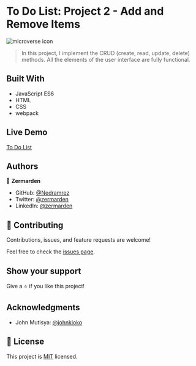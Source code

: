 # To Do List: Project 2 - Add and Remove Items

![microverse icon](https://img.shields.io/badge/Microverse-blueviolet)

> In this project, I implement the CRUD (create, read, update, delete) methods. All the elements of the user interface are fully functional.

## Built With

- JavaScript ES6
- HTML
- CSS
- webpack

## Live Demo

[To Do List](https://nedramrez.github.io/to-do-list/)

## Authors

👤 **Zermarden**

- GitHub: [@Nedramrez](https://github.com/Nedramrez)
- Twitter: [@zermarden](https://twitter.com/zermarden)
- LinkedIn: [@zermarden](https://linkedin.com/in/zermarden)

## 🤝 Contributing

Contributions, issues, and feature requests are welcome!

Feel free to check the [issues page](https://github.com/Nedramrez/to-do-list/issues).

## Show your support

Give a ⭐️ if you like this project!

## Acknowledgments

- John Mutisya: [@johnkioko](https://github.com/johnkioko)

## 📝 License

This project is [MIT](https://github.com/Nedramrez/refactor/blob/main/LICENSE) licensed.

